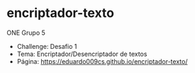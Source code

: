 # encriptador-texto
ONE Grupo 5  
- Challenge: Desafio 1 
- Tema: Encriptador/Desencriptador de textos
- Página: https://eduardo009cs.github.io/encriptador-texto/ 
